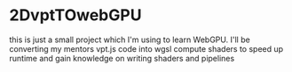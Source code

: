 # 2DvptTOwebGPU

this is just a small project which I'm using to learn WebGPU. I'll be converting my mentors vpt.js code into wgsl compute shaders to speed up runtime and gain knowledge on writing shaders and pipelines
